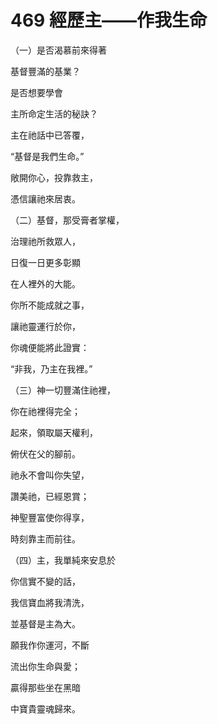# 469 經歷主——作我生命

（一）是否渴慕前來得著

基督豐滿的基業？

是否想要學會

主所命定生活的秘訣？

主在祂話中已答覆，

“基督是我們生命。”

敞開你心，投靠救主，

憑信讓祂來居衷。

（二）基督，那受膏者掌權，

治理祂所救眾人，

日復一日更多彰顯

在人裡外的大能。

你所不能成就之事，

讓祂靈運行於你，

你魂便能將此證實：

“非我，乃主在我裡。”

（三）神一切豐滿住祂裡，

你在祂裡得完全；

起來，領取屬天權利，

俯伏在父的腳前。

祂永不會叫你失望，

讚美祂，已經恩賞；

神聖豐富使你得享，

時刻靠主而前往。

（四）主，我單純來安息於

你信實不變的話，

我信寶血將我清洗，

並基督是主為大。

願我作你運河，不斷

流出你生命與愛；

贏得那些坐在黑暗

中寶貴靈魂歸來。

